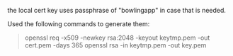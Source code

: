 the local cert key uses passphrase of "bowlingapp" in case that is needed.

Used the following commands to generate them:
> openssl req -x509 -newkey rsa:2048 -keyout keytmp.pem -out cert.pem -days 365
> openssl rsa -in keytmp.pem -out key.pem